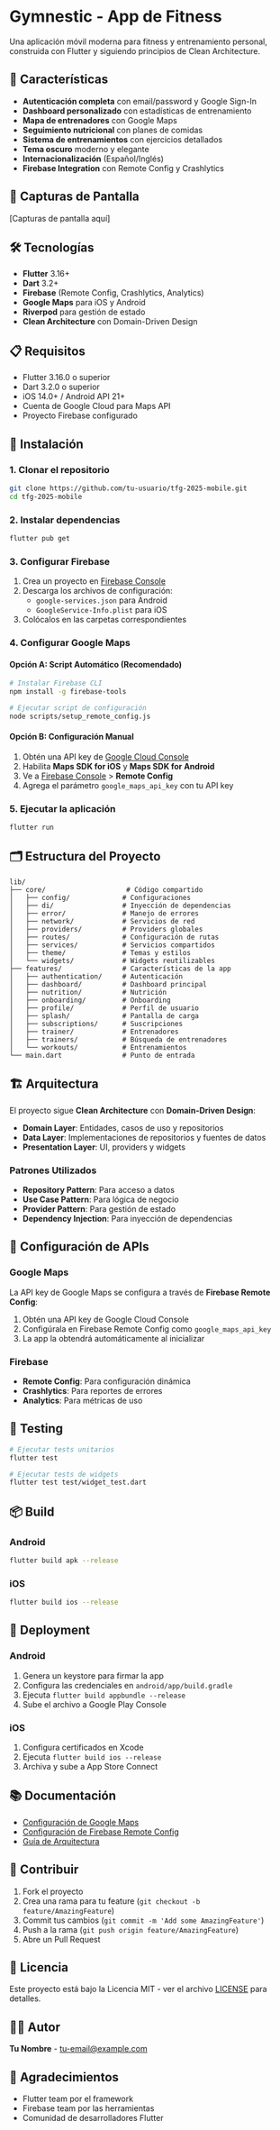 # Gymnestic - App de Fitness

Una aplicación móvil moderna para fitness y entrenamiento personal, construida con Flutter y siguiendo principios de Clean Architecture.

## 🚀 Características

- **Autenticación completa** con email/password y Google Sign-In
- **Dashboard personalizado** con estadísticas de entrenamiento
- **Mapa de entrenadores** con Google Maps
- **Seguimiento nutricional** con planes de comidas
- **Sistema de entrenamientos** con ejercicios detallados
- **Tema oscuro** moderno y elegante
- **Internacionalización** (Español/Inglés)
- **Firebase Integration** con Remote Config y Crashlytics

## 📱 Capturas de Pantalla

[Capturas de pantalla aquí]

## 🛠️ Tecnologías

- **Flutter** 3.16+
- **Dart** 3.2+
- **Firebase** (Remote Config, Crashlytics, Analytics)
- **Google Maps** para iOS y Android
- **Riverpod** para gestión de estado
- **Clean Architecture** con Domain-Driven Design

## 📋 Requisitos

- Flutter 3.16.0 o superior
- Dart 3.2.0 o superior
- iOS 14.0+ / Android API 21+
- Cuenta de Google Cloud para Maps API
- Proyecto Firebase configurado

## 🔧 Instalación

### 1. Clonar el repositorio

```bash
git clone https://github.com/tu-usuario/tfg-2025-mobile.git
cd tfg-2025-mobile
```

### 2. Instalar dependencias

```bash
flutter pub get
```

### 3. Configurar Firebase

1. Crea un proyecto en [Firebase Console](https://console.firebase.google.com/)
2. Descarga los archivos de configuración:
   - `google-services.json` para Android
   - `GoogleService-Info.plist` para iOS
3. Colócalos en las carpetas correspondientes

### 4. Configurar Google Maps

#### Opción A: Script Automático (Recomendado)

```bash
# Instalar Firebase CLI
npm install -g firebase-tools

# Ejecutar script de configuración
node scripts/setup_remote_config.js
```

#### Opción B: Configuración Manual

1. Obtén una API key de [Google Cloud Console](https://console.cloud.google.com/)
2. Habilita **Maps SDK for iOS** y **Maps SDK for Android**
3. Ve a [Firebase Console](https://console.firebase.google.com/) > **Remote Config**
4. Agrega el parámetro `google_maps_api_key` con tu API key

### 5. Ejecutar la aplicación

```bash
flutter run
```

## 🗂️ Estructura del Proyecto

```
lib/
├── core/                    # Código compartido
│   ├── config/             # Configuraciones
│   ├── di/                 # Inyección de dependencias
│   ├── error/              # Manejo de errores
│   ├── network/            # Servicios de red
│   ├── providers/          # Providers globales
│   ├── routes/             # Configuración de rutas
│   ├── services/           # Servicios compartidos
│   ├── theme/              # Temas y estilos
│   └── widgets/            # Widgets reutilizables
├── features/               # Características de la app
│   ├── authentication/     # Autenticación
│   ├── dashboard/          # Dashboard principal
│   ├── nutrition/          # Nutrición
│   ├── onboarding/         # Onboarding
│   ├── profile/            # Perfil de usuario
│   ├── splash/             # Pantalla de carga
│   ├── subscriptions/      # Suscripciones
│   ├── trainer/            # Entrenadores
│   ├── trainers/           # Búsqueda de entrenadores
│   └── workouts/           # Entrenamientos
└── main.dart               # Punto de entrada
```

## 🏗️ Arquitectura

El proyecto sigue **Clean Architecture** con **Domain-Driven Design**:

- **Domain Layer**: Entidades, casos de uso y repositorios
- **Data Layer**: Implementaciones de repositorios y fuentes de datos
- **Presentation Layer**: UI, providers y widgets

### Patrones Utilizados

- **Repository Pattern**: Para acceso a datos
- **Use Case Pattern**: Para lógica de negocio
- **Provider Pattern**: Para gestión de estado
- **Dependency Injection**: Para inyección de dependencias

## 🔑 Configuración de APIs

### Google Maps

La API key de Google Maps se configura a través de **Firebase Remote Config**:

1. Obtén una API key de Google Cloud Console
2. Configúrala en Firebase Remote Config como `google_maps_api_key`
3. La app la obtendrá automáticamente al inicializar

### Firebase

- **Remote Config**: Para configuración dinámica
- **Crashlytics**: Para reportes de errores
- **Analytics**: Para métricas de uso

## 🧪 Testing

```bash
# Ejecutar tests unitarios
flutter test

# Ejecutar tests de widgets
flutter test test/widget_test.dart
```

## 📦 Build

### Android

```bash
flutter build apk --release
```

### iOS

```bash
flutter build ios --release
```

## 🚀 Deployment

### Android

1. Genera un keystore para firmar la app
2. Configura las credenciales en `android/app/build.gradle`
3. Ejecuta `flutter build appbundle --release`
4. Sube el archivo a Google Play Console

### iOS

1. Configura certificados en Xcode
2. Ejecuta `flutter build ios --release`
3. Archiva y sube a App Store Connect

## 📚 Documentación

- [Configuración de Google Maps](GOOGLE_MAPS_SETUP.md)
- [Configuración de Firebase Remote Config](FIREBASE_REMOTE_CONFIG_SETUP.md)
- [Guía de Arquitectura](ARCHITECTURE.md)

## 🤝 Contribuir

1. Fork el proyecto
2. Crea una rama para tu feature (`git checkout -b feature/AmazingFeature`)
3. Commit tus cambios (`git commit -m 'Add some AmazingFeature'`)
4. Push a la rama (`git push origin feature/AmazingFeature`)
5. Abre un Pull Request

## 📄 Licencia

Este proyecto está bajo la Licencia MIT - ver el archivo [LICENSE](LICENSE) para detalles.

## 👨‍💻 Autor

**Tu Nombre** - [tu-email@example.com](mailto:tu-email@example.com)

## 🙏 Agradecimientos

- Flutter team por el framework
- Firebase team por las herramientas
- Comunidad de desarrolladores Flutter